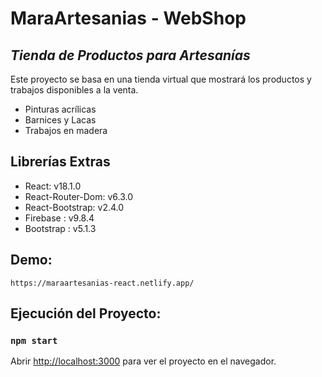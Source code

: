 # MaraArtesanias - WebShop
## _Tienda de Productos para Artesanías_

Este proyecto se basa en una tienda virtual que mostrará los productos y trabajos disponibles a la venta.

- Pinturas acrílicas
- Barnices y Lacas
- Trabajos en madera

## Librerías Extras

- React: v18.1.0 
- React-Router-Dom: v6.3.0
- React-Bootstrap: v2.4.0
- Firebase : v9.8.4
- Bootstrap : v5.1.3

## Demo:
`https://maraartesanias-react.netlify.app/`

## Ejecución del Proyecto:

### `npm start`

Abrir [http://localhost:3000](http://localhost:3000) para ver el proyecto en el navegador.